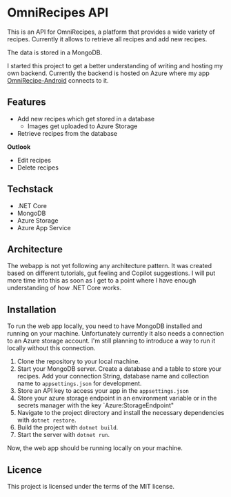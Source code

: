 # OmniRecipes API

This is an API for OmniRecipes, a platform that provides a wide variety of recipes. 
Currently it allows to retrieve all recipes and add new recipes.

The data is stored in a MongoDB.

I started this project to get a better understanding of writing and hosting my own backend. Currently the backend is hosted on Azure where my app [OmniRecipe-Android](https://github.com/Omerixe/OmniRecipe-Android) connects to it.

## Features
- Add new recipes which get stored in a database
  - Images get uploaded to Azure Storage
- Retrieve recipes from the database

**Outlook**
- Edit recipes
- Delete recipes

## Techstack
- .NET Core
- MongoDB
- Azure Storage
- Azure App Service

## Architecture
The webapp is not yet following any architecture pattern. It was created based on different tutorials, gut feeling and Copilot suggestions. I will put more time into this as soon as I get to a point where I have enough understanding of how .NET Core works.

## Installation
To run the web app locally, you need to have MongoDB installed and running on your machine. Unfortunately currently it also needs a connection to an Azure storage account. I'm still planning to introduce a way to run it locally without this connection.

1. Clone the repository to your local machine.
3. Start your MongoDB server. Create a database and a table to store your recipes. Add your connection String, database name and collection name to `appsettings.json` for development.
4. Store an API key to access your app in the `appsettings.json`
5. Store your azure storage endpoint in an environment variable or in the secrets manager with the key `Azure:StorageEndpoint" 
6. Navigate to the project directory and install the necessary dependencies with `dotnet restore`.
7. Build the project with `dotnet build`.
8. Start the server with `dotnet run`.

Now, the web app should be running locally on your machine.

## Licence
This project is licensed under the terms of the MIT license.
